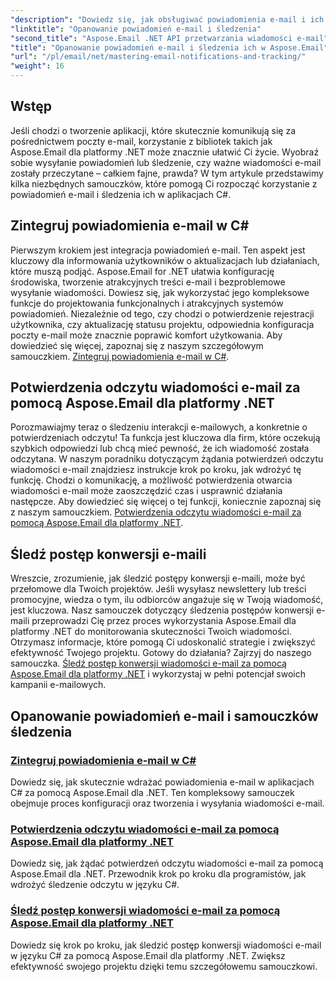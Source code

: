 ```yaml
---
"description": "Dowiedz się, jak obsługiwać powiadomienia e-mail i ich śledzenie w języku C# za pomocą Aspose.Email dla .NET dzięki tej szczegółowej serii samouczków."
"linktitle": "Opanowanie powiadomień e-mail i śledzenia"
"second_title": "Aspose.Email .NET API przetwarzania wiadomości e-mail"
"title": "Opanowanie powiadomień e-mail i śledzenia ich w Aspose.Email"
"url": "/pl/email/net/mastering-email-notifications-and-tracking/"
"weight": 16
---
```


## Wstęp

Jeśli chodzi o tworzenie aplikacji, które skutecznie komunikują się za pośrednictwem poczty e-mail, korzystanie z bibliotek takich jak Aspose.Email dla platformy .NET może znacznie ułatwić Ci życie. Wyobraź sobie wysyłanie powiadomień lub śledzenie, czy ważne wiadomości e-mail zostały przeczytane – całkiem fajne, prawda? W tym artykule przedstawimy kilka niezbędnych samouczków, które pomogą Ci rozpocząć korzystanie z powiadomień e-mail i śledzenia ich w aplikacjach C#.

## Zintegruj powiadomienia e-mail w C#

Pierwszym krokiem jest integracja powiadomień e-mail. Ten aspekt jest kluczowy dla informowania użytkowników o aktualizacjach lub działaniach, które muszą podjąć. Aspose.Email for .NET ułatwia konfigurację środowiska, tworzenie atrakcyjnych treści e-mail i bezproblemowe wysyłanie wiadomości. Dowiesz się, jak wykorzystać jego kompleksowe funkcje do projektowania funkcjonalnych i atrakcyjnych systemów powiadomień. Niezależnie od tego, czy chodzi o potwierdzenie rejestracji użytkownika, czy aktualizację statusu projektu, odpowiednia konfiguracja poczty e-mail może znacznie poprawić komfort użytkowania. Aby dowiedzieć się więcej, zapoznaj się z naszym szczegółowym samouczkiem. [Zintegruj powiadomienia e-mail w C#](./integrate-email-notifications/).

## Potwierdzenia odczytu wiadomości e-mail za pomocą Aspose.Email dla platformy .NET

Porozmawiajmy teraz o śledzeniu interakcji e-mailowych, a konkretnie o potwierdzeniach odczytu! Ta funkcja jest kluczowa dla firm, które oczekują szybkich odpowiedzi lub chcą mieć pewność, że ich wiadomość została odczytana. W naszym poradniku dotyczącym żądania potwierdzeń odczytu wiadomości e-mail znajdziesz instrukcje krok po kroku, jak wdrożyć tę funkcję. Chodzi o komunikację, a możliwość potwierdzenia otwarcia wiadomości e-mail może zaoszczędzić czas i usprawnić działania następcze. Aby dowiedzieć się więcej o tej funkcji, koniecznie zapoznaj się z naszym samouczkiem. [Potwierdzenia odczytu wiadomości e-mail za pomocą Aspose.Email dla platformy .NET](./email-read-receipts/).

## Śledź postęp konwersji e-maili

Wreszcie, zrozumienie, jak śledzić postępy konwersji e-maili, może być przełomowe dla Twoich projektów. Jeśli wysyłasz newslettery lub treści promocyjne, wiedza o tym, ilu odbiorców angażuje się w Twoją wiadomość, jest kluczowa. Nasz samouczek dotyczący śledzenia postępów konwersji e-maili przeprowadzi Cię przez proces wykorzystania Aspose.Email dla platformy .NET do monitorowania skuteczności Twoich wiadomości. Otrzymasz informacje, które pomogą Ci udoskonalić strategie i zwiększyć efektywność Twojego projektu. Gotowy do działania? Zajrzyj do naszego samouczka. [Śledź postęp konwersji wiadomości e-mail za pomocą Aspose.Email dla platformy .NET](./track-email-conversion-progress/) i wykorzystaj w pełni potencjał swoich kampanii e-mailowych.

## Opanowanie powiadomień e-mail i samouczków śledzenia
### [Zintegruj powiadomienia e-mail w C#](./integrate-email-notifications/)
Dowiedz się, jak skutecznie wdrażać powiadomienia e-mail w aplikacjach C# za pomocą Aspose.Email dla .NET. Ten kompleksowy samouczek obejmuje proces konfiguracji oraz tworzenia i wysyłania wiadomości e-mail.
### [Potwierdzenia odczytu wiadomości e-mail za pomocą Aspose.Email dla platformy .NET](./email-read-receipts/)
Dowiedz się, jak żądać potwierdzeń odczytu wiadomości e-mail za pomocą Aspose.Email dla .NET. Przewodnik krok po kroku dla programistów, jak wdrożyć śledzenie odczytu w języku C#.
### [Śledź postęp konwersji wiadomości e-mail za pomocą Aspose.Email dla platformy .NET](./track-email-conversion-progress/)
Dowiedz się krok po kroku, jak śledzić postęp konwersji wiadomości e-mail w języku C# za pomocą Aspose.Email dla platformy .NET. Zwiększ efektywność swojego projektu dzięki temu szczegółowemu samouczkowi.